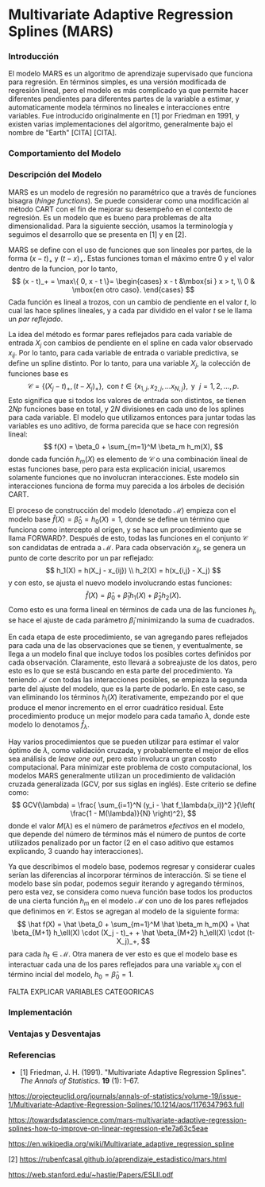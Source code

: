 # Multivariate Adaptive Regression Splines (MARS)

### Introducción

El modelo MARS es un algoritmo de aprendizaje supervisado que funciona para regresión. En términos simples, es una versión modificada de regresión lineal, pero el modelo es más complicado ya que permite hacer diferentes pendientes para diferentes partes de la variable a estimar, y automaticamente modela términos no lineales e interacciones entre variables. Fue introducido originalmente en [1] por Friedman en 1991, y existen varias implementaciones del algoritmo, generalmente bajo el nombre de "Earth" [CITA] [CITA].  

### Comportamiento del Modelo



### Descripción del Modelo

MARS es un modelo de regresión no paramétrico que a través de funciones bisagra (*hinge functions*). Se puede considerar como una modificación al método CART con el fin de mejorar su desempeño en el contexto de regresión. Es un modelo que es bueno para problemas de alta dimensionalidad. Para la siguiente sección, usamos la terminología y seguimos el desarrollo que se presenta en [1]  y en [2]. 

MARS se define con el uso de funciones que son lineales por partes, de la forma $(x - t)_+$ y $(t - x)_+$. Estas funciones toman el máximo entre 0 y el valor dentro de la funcion, por lo tanto, 
$$
(x - t)_+ = \max\{ 0, x - t \}= \begin{cases} 
x - t &\mbox{si } x > t, \\
0 & \mbox{en otro caso}. \end{cases}
$$
Cada función es lineal a trozos, con un cambio de pendiente en el valor $t$, lo cual las hace splines lineales, y a cada par dividido en el valor $t$ se le llama un *par reflejado*. 

La idea del método es formar pares reflejados para cada variable de entrada $X_j$ con cambios de pendiente en el spline en cada valor observado $x_{ij}$. Por lo tanto, para cada variable de entrada o variable predictiva, se define un spline distinto. Por lo tanto, para una variable $X_j$, la colección de funciones base es 
$$
\mathcal{C} = \{ (X_j - t)_+, (t - X_j)_+ \}, \text{ con } t \in \{ x_{1,j}, x_{2,j}, \ldots x_{N,j} \}, \text{ y } \,\, j = 1,2, \ldots , p.
$$
Esto significa que si todos los valores de entrada son distintos, se tienen $2Np$ funciones base en total, y $2N$ divisiones en cada uno de los splines para cada variable. El modelo que utilizamos entonces para juntar todas las variables es uno aditivo, de forma parecida que se hace con regresión lineal: 
$$
f(X) = \beta_0 + \sum_{m=1}^M \beta_m h_m(X),
$$
donde cada función $h_m(X)$ es elemento de $\mathcal{C}$ o una combinación lineal de estas funciones base, pero para esta explicación inicial, usaremos solamente funciones que no involucran interacciones. Este modelo sin interacciones funciona de forma muy parecida a los árboles de decisión CART.

El proceso de construcción del modelo (denotado $\mathcal{M}$) empieza con el modelo base $\hat f(X) = \hat \beta_0 = h_0(X) = 1$, donde se define un término que funciona como intercepto al orígen, y se hace un procedimiento que se llama FORWARD?. Después de esto, todas las funciones en el conjunto $\mathcal{C}$ son candidatas de entrada a $\mathcal{M}$. Para cada observación $x_{ij}$, se genera un punto de corte descrito por un par reflejado: 
$$
h_1(X) = h(X_j - x_{ij}) \\
h_2(X) = h(x_{i,j} - X_j)
$$
y con esto, se ajusta el nuevo modelo involucrando estas funciones:
$$
\hat f(X) = \hat \beta_0 + \hat \beta_1 h_1(X) + \hat \beta_2 h_2(X).
$$
Como esto es una forma lineal en términos de cada una de las funciones $h_i$, se hace el ajuste de cada parámetro $\hat \beta_i$ minimizando la suma de cuadrados. 

En cada etapa de este procedimiento, se van agregando pares reflejados para cada una de las observaciones que se tienen, y eventualmente, se llega a un modelo final que incluye todos los posibles cortes definidos por cada observación. Claramente, esto llevará a sobreajuste de los datos, pero esto es lo que se está buscando en esta parte del procedimiento. Ya teniendo $\mathcal{M}$ con todas las interacciones posibles, se empieza la segunda parte del ajuste del modelo, que es la parte de podarlo. En este caso, se van eliminando los términos $h_i(X)$ iterativamente, empezando por el que produce el menor incremento en el error cuadrático residual. Este procedimiento produce un mejor modelo para cada tamaño $\lambda$, donde este modelo lo denotamos $\hat f_\lambda$. 

Hay varios procedimientos que se pueden utilizar para estimar el valor óptimo de $\lambda$, como validación cruzada, y probablemente el mejor de ellos sea análisis de *leave one out*, pero esto involucra un gran costo computacional. Para minimizar este problema de costo computacional, los modelos MARS generalmente utilizan un procedimiento de validación cruzada generalizada (GCV, por sus siglas en inglés). Este criterio se define como: 
$$
GCV(\lambda) = \frac{ \sum_{i=1}^N (y_i - \hat f_\lambda(x_i))^2 }{\left( \frac{1 - M(\lambda)}{N} \right)^2},
$$
donde el valor $M(\lambda)$ es el número de parámetros *efectivos* en el modelo, que depende del número de términos más el número de puntos de corte utilizados penalizado por un factor (2 en el caso aditivo que estamos explicando, 3 cuando hay interacciones). 

Ya que describimos el modelo base, podemos regresar y considerar cuales serían las diferencias al incorporar términos de interacción. Si se tiene el modelo base sin podar, podemos seguir iterando y agregando términos, pero esta vez, se considera como nueva función base todos los productos de una cierta función $h_m$ en el modelo $\mathcal{M}$ con uno de los pares reflejados que definimos en $\mathcal{C}$. Estos se agregan al modelo de la siguiente forma: 
$$
\hat f(X) = \hat \beta_0 + \sum_{m=1}^M \hat \beta_m h_m(X) + \hat \beta_{M+1} h_\ell(X) \cdot (X_j - t)_+ + \hat \beta_{M+2} h_\ell(X) \cdot (t-X_j)_+, 
$$
para cada $h_\ell \in \mathcal{M}$. Otra manera de ver esto es que el modelo base es interactuar cada una de los pares reflejados para una variable $x_{ij}$ con el término incial del modelo, $h_0 = \hat \beta_0 = 1$. 







FALTA EXPLICAR VARIABLES CATEGORICAS

### Implementación



### Ventajas y Desventajas



### Referencias

* [1] Friedman, J. H. (1991). "Multivariate Adaptive Regression Splines". *The Annals of Statistics*. **19** (1): 1–67.





https://projecteuclid.org/journals/annals-of-statistics/volume-19/issue-1/Multivariate-Adaptive-Regression-Splines/10.1214/aos/1176347963.full

https://towardsdatascience.com/mars-multivariate-adaptive-regression-splines-how-to-improve-on-linear-regression-e1e7a63c5eae

https://en.wikipedia.org/wiki/Multivariate_adaptive_regression_spline

[2] https://rubenfcasal.github.io/aprendizaje_estadistico/mars.html

https://web.stanford.edu/~hastie/Papers/ESLII.pdf